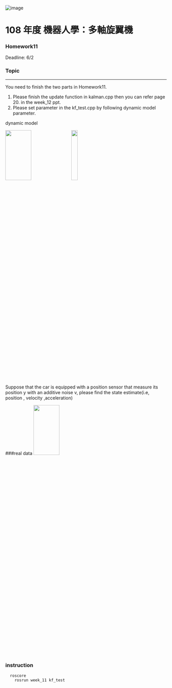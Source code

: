 ![image](https://github.com/Robotics-Aerial-Robots/Homework6/blob/master/Figures/LOGO%20%E4%B8%AD%E8%8B%B1%E6%96%87%E6%A9%AB.png)
# 108 年度 機器人學：多軸旋翼機 

### Homework11
Deadline: 6/2

### Topic
---
You need to finish the two parts in Homework11.

1. Please finish the update function in kalman.cpp then you can refer page 20. in the week_12 ppt.
2. Please set parameter in the kf_test.cpp by following dynamic model parameter.

dynamic model

<img src= "https://github.com/Robotics-Aerial-Robots/Homework11/blob/master/photo/123456.png" width="40%" height="20%">	


<img src= "https://github.com/Robotics-Aerial-Robots/Homework11/blob/master/photo/789.png" height="20%">	

Suppose that the car is equipped with a position sensor that measure its position y with an additive noise v, please find the state estimate(i.e, position , velocity ,acceleration)

###real data
<img src= "https://github.com/Robotics-Aerial-Robots/Homework11/blob/master/photo/78945641321.png" width="40%" height="20%">

### instruction
```
  roscore
	rosrun week_11 kf_test
```

